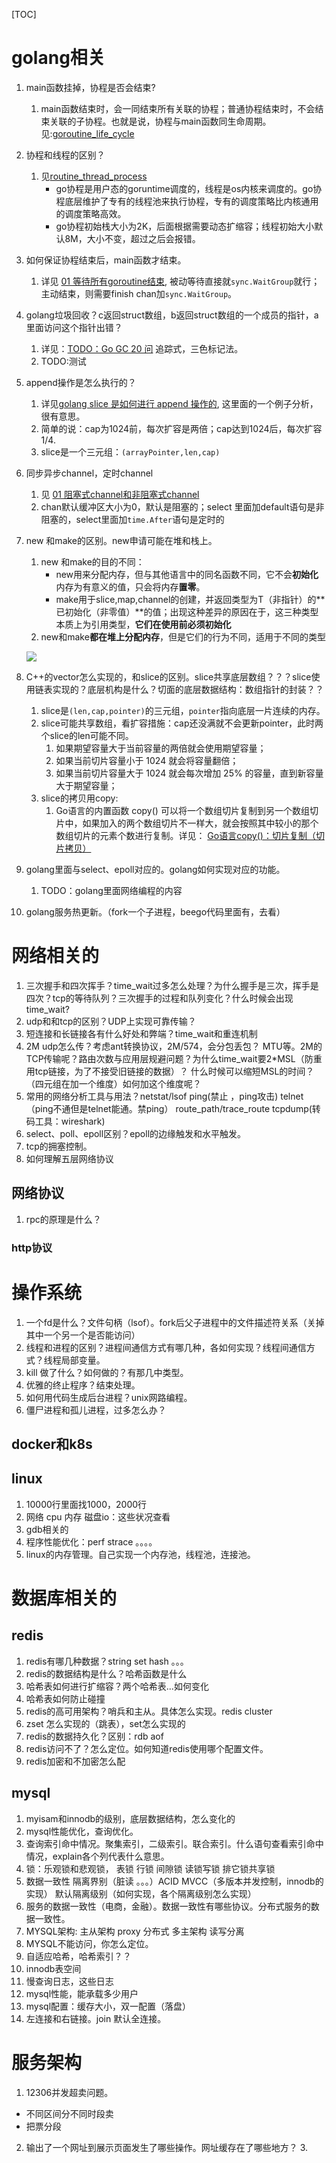 [TOC]

# golang相关
1. main函数挂掉，协程是否会结束?

   1. main函数结束时，会一同结束所有关联的协程；普通协程结束时，不会结束关联的子协程。也就是说，协程与main函数同生命周期。见:[goroutine_life_cycle](../golang/routine/goroutine_life_cycle/main.go)

2. 协程和线程的区别？
   1. 见[routine_thread_process](../golang/routine/routine_thread_process.md)
      - go协程是用户态的goruntime调度的，线程是os内核来调度的。go协程底层维护了专有的线程池来执行协程，专有的调度策略比内核通用的调度策略高效。
      - go协程初始栈大小为2K，后面根据需要动态扩缩容；线程初始大小默认8M，大小不变，超过之后会报错。

3. 如何保证协程结束后，main函数才结束。

   1. 详见 [01 等待所有goroutine结束](../golang/sync/01%20等待所有goroutine结束.md), 被动等待直接就`sync.WaitGroup`就行；主动结束，则需要finish chan加`sync.WaitGroup`。

4. golang垃圾回收？c返回struct数组，b返回struct数组的一个成员的指针，a里面访问这个指针出错？

   1. 详见：[TODO：Go GC 20 问](../golang/gc/learning_go_gc_20_question.md) 追踪式，三色标记法。
   2. TODO:测试

5. append操作是怎么执行的？
   1. 详见[golang slice 是如何进行 append 操作的](<https://icell.io/how-golang-slice-append-works/>), 这里面的一个例子分析，很有意思。
   2. 简单的说：cap为1024前，每次扩容是两倍；cap达到1024后，每次扩容1/4.
   3. slice是一个三元组：`(arrayPointer,len,cap)`

6. 同步异步channel，定时channel

   1. 见 [01 阻塞式channel和非阻塞式channel](../golang/channel/01%20阻塞式channel和非阻塞式channel.md)
   2. chan默认缓冲区大小为0，默认是阻塞的；select 里面加default语句是非阻塞的，select里面加`time.After`语句是定时的

7. new 和make的区别。new申请可能在堆和栈上。

   1. new 和make的目的不同：
      - new用来分配内存，但与其他语言中的同名函数不同，它不会**初始化**内存为有意义的值，只会将内存**置零**。
      - make用于slice,map,channel的创建，并返回类型为T（非指针）的**已初始化（非零值）**的值；出现这种差异的原因在于，这三种类型本质上为引用类型，**它们在使用前必须初始化**
   2. new和make**都在堆上分配内存**，但是它们的行为不同，适用于不同的类型

   ![](golang_new_vs_make.webp)

8. C++的vector怎么实现的，和slice的区别。slice共享底层数组？？？slice使用链表实现的？底层机构是什么？切面的底层数据结构：数组指针的封装？？

   1. slice是`(len,cap,pointer)`的三元组，`pointer`指向底层一片连续的内存。
   2. slice可能共享数组，看扩容措施：cap还没满就不会更新pointer，此时两个slice的len可能不同。
      1. 如果期望容量大于当前容量的两倍就会使用期望容量；
      2. 如果当前切片容量小于 1024 就会将容量翻倍；
      3. 如果当前切片容量大于 1024 就会每次增加 25% 的容量，直到新容量大于期望容量；
   3. slice的拷贝用copy:
      1. Go语言的内置函数 copy() 可以将一个数组切片复制到另一个数组切片中，如果加入的两个数组切片不一样大，就会按照其中较小的那个数组切片的元素个数进行复制。详见： [Go语言copy()：切片复制（切片拷贝）](<http://c.biancheng.net/view/29.html>)


9. golang里面与select、epoll对应的。golang如何实现对应的功能。

   1. TODO：golang里面网络编程的内容

10. golang服务热更新。（fork一个子进程，beego代码里面有，去看）

# 网络相关的
1. 三次握手和四次挥手？time_wait过多怎么处理？为什么握手是三次，挥手是四次？tcp的等待队列？三次握手的过程和队列变化？什么时候会出现time_wait?
2. udp和和tcp的区别？UDP上实现可靠传输？
3. 短连接和长链接各有什么好处和弊端？time_wait和重连机制
4. 2M udp怎么传？考虑ant转换协议，2M/574，会分包丢包？ MTU等。2M的TCP传输呢？路由次数与应用层规避问题？为什么time_wait要2*MSL（防重用tcp链接，为了不接受旧链接的数据）？ 什么时候可以缩短MSL的时间？（四元组在加一个维度）如何加这个维度呢？
5. 常用的网络分析工具与用法？netstat/lsof ping(禁止 ，ping攻击) telnet（ping不通但是telnet能通。禁ping） route_path/trace_route tcpdump(转码工具：wireshark)
6. select、poll、epoll区别？epoll的边缘触发和水平触发。
7. tcp的拥塞控制。
8. 如何理解五层网络协议

## 网络协议
1. rpc的原理是什么？
### http协议



# 操作系统
1. 一个fd是什么？文件句柄（lsof）。fork后父子进程中的文件描述符关系（关掉其中一个另一个是否能访问）
2. 线程和进程的区别？进程间通信方式有哪几种，各如何实现？线程间通信方式？线程局部变量。
3. kill 做了什么？如何做的？有那几中类型。
4. 优雅的终止程序？结束处理。
5. 如何用代码生成后台进程？unix网路编程。
6. 僵尸进程和孤儿进程，过多怎么办？
## docker和k8s

## linux
1. 10000行里面找1000，2000行
2. 网络 cpu 内存 磁盘io：这些状况查看
3. gdb相关的
4. 程序性能优化：perf strace 。。。。
5. linux的内存管理。自己实现一个内存池，线程池，连接池。



# 数据库相关的
## redis
1. redis有哪几种数据？string set hash 。。。
2. redis的数据结构是什么？哈希函数是什么
3. 哈希表如何进行扩缩容？两个哈希表...如何变化
4. 哈希表如何防止碰撞
5. redis的高可用架构？哨兵和主从。具体怎么实现。redis cluster
6. zset 怎么实现的（跳表），set怎么实现的
7. redis的数据持久化？区别：rdb aof
8. redis访问不了？怎么定位。如何知道redis使用哪个配置文件。
9. redis加密和不加密怎么配

## mysql
1. myisam和innodb的级别，底层数据结构，怎么变化的
2. mysql性能优化，查询优化。
3. 查询索引命中情况。聚集索引，二级索引。联合索引。什么语句查看索引命中情况，explain各个列代表什么意思。
4. 锁：乐观锁和悲观锁， 表锁 行锁 间隙锁 读锁写锁 排它锁共享锁
5. 数据一致性 隔离界别（脏读 。。。）ACID MVCC（多版本并发控制，innodb的实现） 默认隔离级别（如何实现，各个隔离级别怎么实现）
6. 服务的数据一致性（电商，金融）。数据一致性有哪些协议。分布式服务的数据一致性。
7. MYSQL架构: 主从架构 proxy 分布式 多主架构 读写分离
8. MYSQL不能访问，你怎么定位。
9. 自适应哈希，哈希索引？？
10. innodb表空间
11. 慢查询日志，这些日志
12. mysql性能，能承载多少用户
13. mysql配置：缓存大小，双一配置（落盘）
14. 左连接和右链接。join 默认全连接。

# 服务架构
1. 12306并发超卖问题。
  - 不同区间分不同时段卖
  - 把票分段
2. 输出了一个网址到展示页面发生了哪些操作。网址缓存在了哪些地方？
    3.